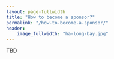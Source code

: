 ```yaml
---
layout: page-fullwidth
title: "How to become a sponsor?"
permalink: "/how-to-become-a-sponsor/"
header:
    image_fullwidth: "ha-long-bay.jpg"
---
```

TBD

